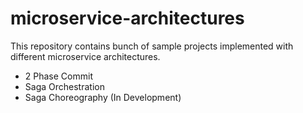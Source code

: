 # microservice-architectures

This repository contains bunch of sample projects implemented with different microservice architectures.

- 2 Phase Commit
- Saga Orchestration
- Saga Choreography (In Development)
